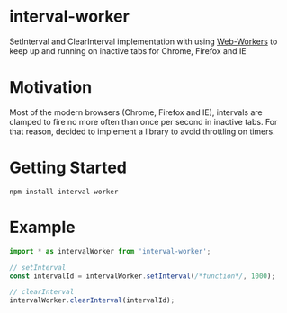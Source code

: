 # interval-worker
SetInterval and ClearInterval implementation with using [Web-Workers](https://developer.mozilla.org/en-US/docs/Web/API/Web_Workers_API/Using_web_workers)
to keep up and running on inactive tabs for Chrome, Firefox and IE

# Motivation
Most of the modern browsers (Chrome, Firefox and IE), intervals are clamped to fire no more often than once per second in inactive tabs.
For that reason, decided to implement a library to avoid throttling on timers.

# Getting Started
```
npm install interval-worker
```

# Example
```javascript
import * as intervalWorker from 'interval-worker';

// setInterval
const intervalId = intervalWorker.setInterval(/*function*/, 1000);

// clearInterval
intervalWorker.clearInterval(intervalId);
```


